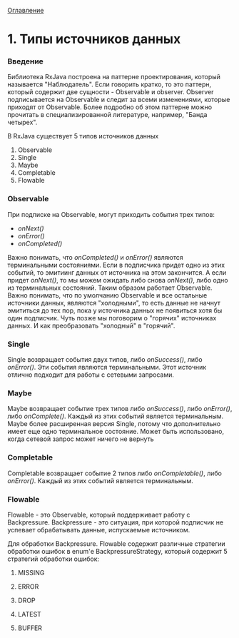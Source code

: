 [Оглавление](README.md)

# 1. Типы источников данных

### Введение

Библиотека RxJava построена на паттерне проектирования, который называется "Наблюдатель". 
Если говорить кратко, то это паттерн, который содержит две сущности - Observable и observer. 
Observer подписывается на Observable и следит за всеми изменениями, которые приходят от Observable.
Более подробно об этом паттерне можно прочитать в специализированной литературе, например, "Банда четырех".

В RxJava существует 5 типов источников данных

1. Observable
2. Single
3. Maybe
4. Completable
5. Flowable

### Observable

При подписке на Observable, могут приходить события трех типов:

- *onNext()*
- *onError()*
- *onCompleted()*

Важно понимать, что *onCompleted()* и *onError()* являются терминальными состояниями. 
Если в подписчика придет одно из этих событий, то эмитиинг данных от источника на этом закончится. 
А если придет *onNext()*, то мы можем ожидать либо снова *onNext()*, либо одно из терминальных состояний. 
Таким образом работает Observable. Важно понимать, что по умолчанию Observable и все остальные источники данных, являются "холодными", то есть данные не начнут эмититься до тех пор, пока у источника данных не появиться хотя бы один подписчик. 
Чуть позже мы поговорим о "горячих" источниках данных. И как преобразовать "холодный" в "горячий".

### Single

Single возвращает события двух типов, либо *onSuccess()*, либо *onError()*. Эти события являются терминальными. Этот источник отлично подходит для работы с сетевыми запросами.

### Maybe

Maybe возвращает событие трех типов либо *onSuccess()*, либо *onError()*, либо *onComplete()*. Каждый из этих событий является терминальным. Maybe более расширенная версия Single, потому что дополнительно имеет еще одно терминальное состояние. Может быть использовано, когда сетевой запрос может ничего не вернуть

### Completable

Completable возвращает событие 2 типов либо *onCompletable()*, либо *onError()*. Каждый из этих событий является терминальным.

### Flowable

Flowable - это Observable, который поддерживает работу с Backpressure. Backpressure - это ситуация, при которой подписчик не успевает обрабатывать данные, испускаемые источником.

Для обработки Backpressure. Flowable содержит различные стратегии обработки ошибок в enum'е BackpressureStrategy, который содержит 5 стратегий обработки ошибок:

1. MISSING

2. ERROR

3. DROP

4. LATEST

5. BUFFER